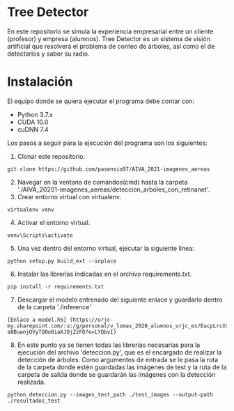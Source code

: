 # Tree Detector
En este repositorio se simula la experiencia empresarial entre un cliente (profesor) y empresa (alumnos).
Tree Detector es un sistema de visión artificial que resolverá el problema de conteo de árboles, así como el de detectarlos y saber su radio.

# Instalación
El equipo donde se quiera ejecutar el programa debe contar con:
* Python 3.7.x
* CUDA 10.0
* cuDNN 7.4

Los pasos a seguir para la ejecución del programa son los siguientes:
1. Clonar este repositorio.
~~~
git clone https://github.com/pasensio97/AIVA_2021-imagenes_aereas
~~~

2. Navegar en la ventana de comandos(cmd) hasta la carpeta './AIVA_20201-imagenes_aereas/deteccion_arboles_con_retinanet'.
3. Crear entorno virtual con virtualenv.
~~~
virtualenv venv
~~~
4. Activar el entorno virtual.
~~~
venv\Scripts\activate
~~~
5. Una vez dentro del entorno virtual, ejecutar la siguiente línea:
~~~
python setup.py build_ext --inplace
~~~
6. Instalar las librerías indicadas en el archivo requirements.txt.
~~~
pip install -r requirements.txt
~~~
7. Descargar el modelo entrenado del siguiente enlace y guardarlo dentro de la carpeta './inference'
~~~
[Enlace a model.h5] (https://urjc-my.sharepoint.com/:u:/g/personal/v_lomas_2020_alumnos_urjc_es/EacpLrcXskdKiNGxebzT-a0BuwnjOVyTQ0o0iaKJOjZzFQ?e=LYQbvI) 
~~~
8. En este punto ya se tienen todas las librerías necesarias para la ejecución del archivo 'deteccion.py', que es el encargado de realizar la detección de árboles. Como argumentos de entrada se le pasa la ruta de la carpeta donde estén guardadas las imágenes de test y la ruta de la carpeta de salida donde se guardarán las imágenes con la detección realizada.
~~~
python deteccion.py --images_test_path ./test_images --output-path ./resultados_test
~~~
